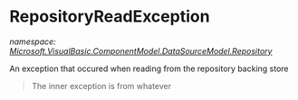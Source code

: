 ﻿# RepositoryReadException
_namespace: [Microsoft.VisualBasic.ComponentModel.DataSourceModel.Repository](./index.md)_

An exception that occured when reading from the repository backing store

> 
>  The inner exception is from whatever
>  



